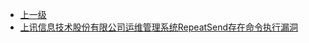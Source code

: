 * [上一级](docs/wy876_poc/)
* [上讯信息技术股份有限公司运维管理系统RepeatSend存在命令执行漏洞](docs/wy876_poc/%E4%B8%8A%E8%AE%AF%E4%BF%A1%E6%81%AF%E6%8A%80%E6%9C%AF%E8%82%A1%E4%BB%BD%E6%9C%89%E9%99%90%E5%85%AC%E5%8F%B8/%E4%B8%8A%E8%AE%AF%E4%BF%A1%E6%81%AF%E6%8A%80%E6%9C%AF%E8%82%A1%E4%BB%BD%E6%9C%89%E9%99%90%E5%85%AC%E5%8F%B8%E8%BF%90%E7%BB%B4%E7%AE%A1%E7%90%86%E7%B3%BB%E7%BB%9FRepeatSend%E5%AD%98%E5%9C%A8%E5%91%BD%E4%BB%A4%E6%89%A7%E8%A1%8C%E6%BC%8F%E6%B4%9E.md)
